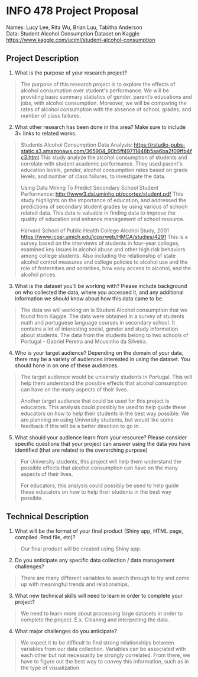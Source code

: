 # INFO 478 Project Proposal
Names: Lucy Lee, Rita Wu, Brian Luu, Tabitha Anderson <br/>
Data: Student Alcohol Consumption Dataset on Kaggle https://www.kaggle.com/uciml/student-alcohol-consumption

## Project Description
1. What is the purpose of your research project?
> The purpose of this research project is to explore the effects of alcohol consumption over student's performance. We will be providing basic summary statistics of gender, parent’s educations and jobs, with alcohol consumption. Moreover, we will be comparing the rates of alcohol consumption with the absence of school, grades, and number of class failures. 

2. What other research has been done in this area? Make sure to include 3+ links to related works.
> Students Alcohol Consumption Data Analysis: https://rstudio-pubs-static.s3.amazonaws.com/365904_90b5ff49711448b5aa6ba2f09ffb4fc3.html
This study analyze the alcohol consumption of students and correlate with student academic performance. They used parent's education levels, gender, alcohol consumption rates based on grade levels, and number of class failures, to investigate the data.
>
> Using Data Mining To Predict Secondary School Student Performance: http://www3.dsi.uminho.pt/pcortez/student.pdf
This study highlights on the importance of education, and addressed the predictions of secondary student grades by using various of school-related data. This data is valuable in finding data to improve the quality of education and enhance management of school resource. 
>
> Harvard School of Public Health College Alcohol Study, 2001 https://www.icpsr.umich.edu/icpsrweb/HMCA/studies/4291 
This is a survey based on the interviews of students in four-year colleges, examined key issues in alcohol abuse and other high risk behaviors among college students. Also including the relationship of state alcohol control measures and college policies to alcohol use and the role of fraternities and sororities, how easy access to alcohol, and the alcohol prices.


3. What is the dataset you'll be working with?  Please include background on who collected the data, where you accessed it, and any additional information we should know about how this data came to be.
> The data we will working on is Student Alcohol consumption that we found from Kaggle. The data were obtained in a survey of students math and portuguese language courses in secondary school. It contains a lot of interesting social, gender and study information about students. The data from the students belong to two schools of Portugal - Gabriel Pereira and Mousinho da Silveira.

4. Who is your target audience?  Depending on the domain of your data, there may be a variety of audiences interested in using the dataset. You should hone in on one of these audiences.
> The target audience would be university students in Portugal. This will help them understand the possible effects that alcohol consumption can have on the many aspects of their lives. 
>
> Another target audience that could be used for this project is educators. This analysis could possibly be used to help guide these educators on how to help their students in the best way possible. We are planning on using University students, but would like some feedback if this will be a better direction to go in.

5. What should your audience learn from your resource? Please consider specific questions that your project can answer using the data you have identified (that are related to the overarching purpose)
> For University students, this project will help them understand the possible effects that alcohol consumption can have on the many aspects of their lives. 
>
> For educators, this analysis could possibly be used to help guide these educators on how to help their students in the best way possible. 

## Technical Description
1. What will be the format of your final product (Shiny app, HTML page, compiled .Rmd file, etc)?
> Our final product will be created using Shiny app.

2. Do you anticipate any specific data collection / data management challenges?
> There are many different variables to search through to try and come up with meaningful trends and relationships.

3. What new technical skills will need to learn in order to complete your project?
> We need to learn more about processing large datasets in order to complete the project. E.x. Cleaning and interpreting the data.

4. What major challenges do you anticipate? 
> We expect it to be difficult to find strong relationships between variables from our data collection. Variables can be associated with each other but not necessarily be strongly correlated. From there, we have to figure out the best way to convey this information, such as in the type of visualization.
